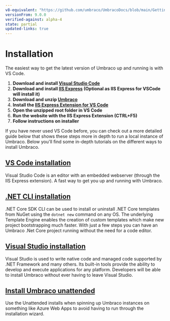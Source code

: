 ```yaml
---
v8-equivalent: "https://github.com/umbraco/UmbracoDocs/blob/main/Getting-Started/Setup/Install/index.md"
versionFrom: 9.0.0
verified-against: alpha-4
state: partial
updated-links: true
---
```


# Installation

The easiest way to get the latest version of Umbraco up and running is with VS Code.

1. **Download and install [Visual Studio Code](https://code.visualstudio.com/)**
1. **Download and install [IIS Express](https://www.microsoft.com/en-us/download/details.aspx?id=48264) (Optional as IIS Express for VSCode will install it)**
1. **Download and unzip [Umbraco](https://our.umbraco.com/download)**
1. **Install the [IIS Express Extension for VS Code](https://marketplace.visualstudio.com/items?itemName=warren-buckley.iis-express)**
1. **Open the unzipped root folder in VS Code**
1. **Run the website with the IIS Express Extension (CTRL+F5)**
1. **Follow instructions on installer**

If you have never used VS Code before, you can check out a more detailed guide below that shows these steps more in depth to run a local instance of Umbraco.
Below you'll find some in-depth tutorials on the different ways to install Umbraco.

## [VS Code installation](install-umbraco-with-vs-code.md)

Visual Studio Code is an editor with an embedded webserver (through the IIS Express extension). A fast way to get you up and running with Umbraco.

## [.NET CLI installation](install-umbraco-with-templates.md)

.NET Core SDK CLI can be used to install or uninstall .NET Core templates from NuGet using the `dotnet new` command on any OS. The underlying Template Engine enables the creation of custom templates which make new project bootstrapping much faster. With just a few steps you can have an Umbraco .Net Core project running without the need for a code editor.

## [Visual Studio installation](install-umbraco-with-vs.md)

Visual Studio is used to write native code and managed code supported by .NET Framework and many others.
Its built-in tools provide the ability to develop and execute applications for any platform. Developers will be able to install Umbraco without ever having to leave Visual Studio.

## [Install Umbraco unattended](Unattended-Install.md)

Use the Unattended installs when spinning up Umbraco instances on something like Azure Web Apps to avoid having to run through the installation wizard.